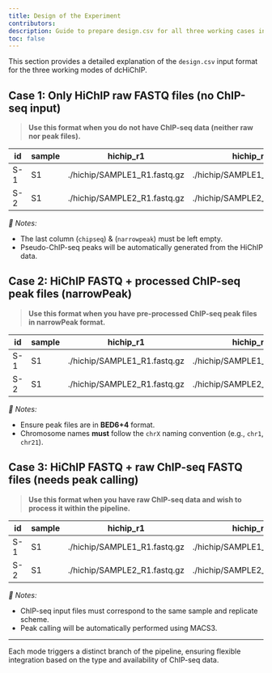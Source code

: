 ```yaml
---
title: Design of the Experiment
contributors:
description: Guide to prepare design.csv for all three working cases in dcHiChIP.
toc: false
---
```


This section provides a detailed explanation of the `design.csv` input format for the three working modes of dcHiChIP.

## Case 1: Only HiChIP raw FASTQ files (no ChIP-seq input)

> **Use this format when you do not have ChIP-seq data (neither raw nor peak files).**

|id   | sample | hichip_r1                    | hichip_r2                    | chipseq_r1 | chipseq_r2 | narrowpeak |
|-----|--------|------------------------------|------------------------------|------------|------------|------------|
|S-1  | S1     | ./hichip/SAMPLE1_R1.fastq.gz | ./hichip/SAMPLE1_R2.fastq.gz |            |            |            |
|S-2  | S1     | ./hichip/SAMPLE2_R1.fastq.gz | ./hichip/SAMPLE2_R2.fastq.gz |            |            |            |

*📝 Notes:*
- The last column (`chipseq`) & (`narrowpeak`) must be left empty.
- Pseudo-ChIP-seq peaks will be automatically generated from the HiChIP data.

## Case 2: HiChIP FASTQ + processed ChIP-seq peak files (narrowPeak)

> **Use this format when you have pre-processed ChIP-seq peak files in narrowPeak format.**

|id   | sample | hichip_r1                    | hichip_r2                    | chipseq_r1 | chipseq_r2 | narrowpeak                |
|-----|--------|------------------------------|------------------------------|------------|------------|---------------------------|
|S-1  | S1     | ./hichip/SAMPLE1_R1.fastq.gz | ./hichip/SAMPLE1_R2.fastq.gz |            |            | ./chip/SAMPLE1.narrowpeak |
|S-2  | S1     | ./hichip/SAMPLE2_R1.fastq.gz | ./hichip/SAMPLE2_R2.fastq.gz |            |            | ./chip/SAMPLE2.narrowpeak |    

*📝 Notes:*
- Ensure peak files are in **BED6+4** format.
- Chromosome names **must** follow the `chrX` naming convention (e.g., `chr1`, `chr21`).

## Case 3: HiChIP FASTQ + raw ChIP-seq FASTQ files (needs peak calling)

> **Use this format when you have raw ChIP-seq data and wish to process it within the pipeline.**

|id   | sample | hichip_r1                    | hichip_r2                    | chipseq_r1                    | chipseq_r2                    | narrowpeak |
|-----|--------|------------------------------|------------------------------|-------------------------------|-------------------------------|------------|
|S-1  | S1     | ./hichip/SAMPLE1_R1.fastq.gz | ./hichip/SAMPLE1_R2.fastq.gz | ./chipseq/SAMPLE1_R1.fastq.gz | ./chipseq/SAMPLE1_R2.fastq.gz |            |
|S-2  | S1     | ./hichip/SAMPLE2_R1.fastq.gz | ./hichip/SAMPLE2_R2.fastq.gz | ./chipseq/SAMPLE2_R1.fastq.gz | ./chipseq/SAMPLE2_R1.fastq.gz |            |

*📝 Notes:*
- ChIP-seq input files must correspond to the same sample and replicate scheme.
- Peak calling will be automatically performed using MACS3.

---

Each mode triggers a distinct branch of the pipeline, ensuring flexible integration based on the type and availability of ChIP-seq data.

